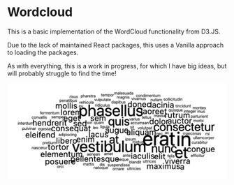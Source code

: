 # Wordcloud

This is a basic implementation of the WordCloud functionality from D3.JS.

Due to the lack of maintained React packages, this uses a Vanilla approach to loading the packages.

As with everything, this is a work in progress, for which I have big ideas, but will probably struggle to find the time!

![WordCloud screenshot](https://github.com/mikef80/word-cloud/blob/main/public/WordCloud-screenshot.png)



